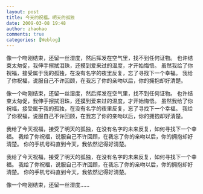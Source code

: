 ```yaml
---
layout: post
title: 今天的祝福，明天的孤独
date: 2009-03-08 19:48
author: zhaohao
comments: true
categories: [Weblog]
---
```

像一个吻刚结束，还留一丝湿度，然后挥发在空气里，找不到任何证物。
也许结束太匆促，我伸手擦拭泪珠，还摸到爱来过的温度，才开始悔悟。
虽然我给了你祝福，接受属于我的孤独，在没有名字的夜里反复，忘了寻找下一个幸福。
我给了你祝福，说服自己不许回顾，在我忘了你的亲吻以后，你的拥抱却好清楚。

像一个吻刚结束，还留一丝湿度，然后挥发在空气里，找不到任何证物。
也许结束太匆促，我伸手擦拭泪珠，还摸到爱来过的温度，才开始悔悟。
虽然我给了你祝福，接受属于我的孤独，在没有名字的夜里反复，忘了寻找下一个幸福。
我给了你祝福，说服自己不许回顾，在我忘了你的亲吻以后，你的拥抱却好清楚。

我给了今天祝福，接受了明天的孤独，在没有名字的未来反复，如何寻找下一个幸福。
我给了你祝福，说服自己不许回顾，在我忘了你的亲吻以后，你的拥抱却好清楚。
你的手机号码直到今天，我依然记得好清楚。

我给了今天祝福，接受了明天的孤独，在没有名字的未来反复，如何寻找下一个幸福。
我给了你祝福，说服自己不许回顾，在我忘了你的亲吻以后，你的拥抱却好清楚。
你的手机号码直到今天，我依然记得好清楚。

像一个吻刚结束，还留一丝湿度……
